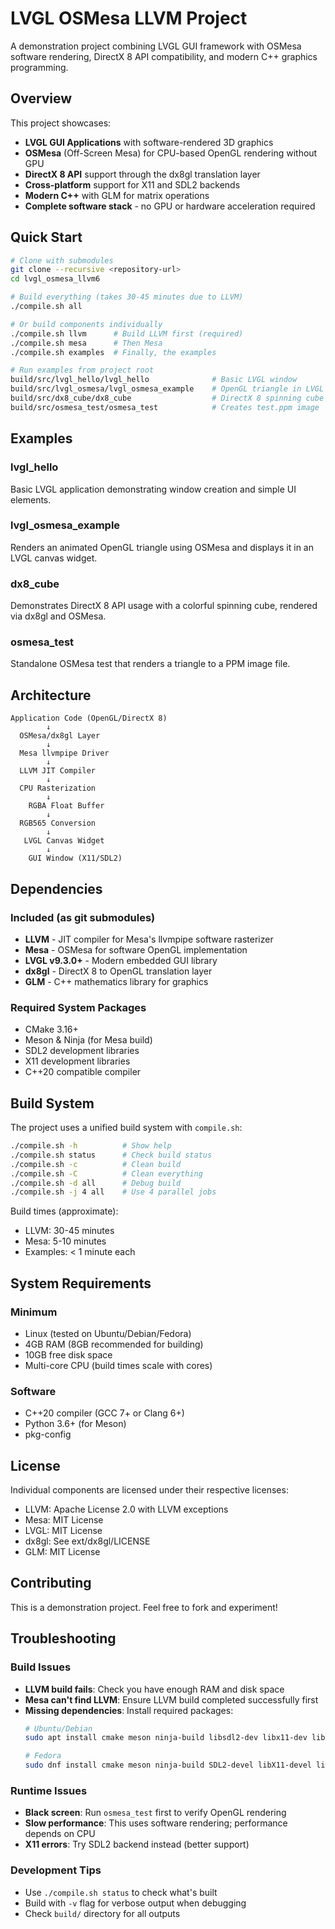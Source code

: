 # LVGL OSMesa LLVM Project

A demonstration project combining LVGL GUI framework with OSMesa software rendering, DirectX 8 API compatibility, and modern C++ graphics programming.

## Overview

This project showcases:
- **LVGL GUI Applications** with software-rendered 3D graphics
- **OSMesa** (Off-Screen Mesa) for CPU-based OpenGL rendering without GPU
- **DirectX 8 API** support through the dx8gl translation layer
- **Cross-platform** support for X11 and SDL2 backends
- **Modern C++** with GLM for matrix operations
- **Complete software stack** - no GPU or hardware acceleration required

## Quick Start

```bash
# Clone with submodules
git clone --recursive <repository-url>
cd lvgl_osmesa_llvm6

# Build everything (takes 30-45 minutes due to LLVM)
./compile.sh all

# Or build components individually
./compile.sh llvm      # Build LLVM first (required)
./compile.sh mesa      # Then Mesa
./compile.sh examples  # Finally, the examples

# Run examples from project root
build/src/lvgl_hello/lvgl_hello              # Basic LVGL window
build/src/lvgl_osmesa/lvgl_osmesa_example    # OpenGL triangle in LVGL
build/src/dx8_cube/dx8_cube                  # DirectX 8 spinning cube
build/src/osmesa_test/osmesa_test            # Creates test.ppm image
```

## Examples

### lvgl_hello
Basic LVGL application demonstrating window creation and simple UI elements.

### lvgl_osmesa_example
Renders an animated OpenGL triangle using OSMesa and displays it in an LVGL canvas widget.

### dx8_cube
Demonstrates DirectX 8 API usage with a colorful spinning cube, rendered via dx8gl and OSMesa.

### osmesa_test
Standalone OSMesa test that renders a triangle to a PPM image file.

## Architecture

```
Application Code (OpenGL/DirectX 8)
        ↓
  OSMesa/dx8gl Layer
        ↓
  Mesa llvmpipe Driver
        ↓
  LLVM JIT Compiler
        ↓
  CPU Rasterization
        ↓
    RGBA Float Buffer
        ↓
  RGB565 Conversion
        ↓
   LVGL Canvas Widget
        ↓
    GUI Window (X11/SDL2)
```

## Dependencies

### Included (as git submodules)
- **LLVM** - JIT compiler for Mesa's llvmpipe software rasterizer
- **Mesa** - OSMesa for software OpenGL implementation
- **LVGL v9.3.0+** - Modern embedded GUI library
- **dx8gl** - DirectX 8 to OpenGL translation layer
- **GLM** - C++ mathematics library for graphics

### Required System Packages
- CMake 3.16+
- Meson & Ninja (for Mesa build)
- SDL2 development libraries
- X11 development libraries
- C++20 compatible compiler

## Build System

The project uses a unified build system with `compile.sh`:

```bash
./compile.sh -h          # Show help
./compile.sh status      # Check build status
./compile.sh -c          # Clean build
./compile.sh -C          # Clean everything
./compile.sh -d all      # Debug build
./compile.sh -j 4 all    # Use 4 parallel jobs
```

Build times (approximate):
- LLVM: 30-45 minutes
- Mesa: 5-10 minutes  
- Examples: < 1 minute each

## System Requirements

### Minimum
- Linux (tested on Ubuntu/Debian/Fedora)
- 4GB RAM (8GB recommended for building)
- 10GB free disk space
- Multi-core CPU (build times scale with cores)

### Software
- C++20 compiler (GCC 7+ or Clang 6+)
- Python 3.6+ (for Meson)
- pkg-config

## License

Individual components are licensed under their respective licenses:
- LLVM: Apache License 2.0 with LLVM exceptions
- Mesa: MIT License
- LVGL: MIT License
- dx8gl: See ext/dx8gl/LICENSE
- GLM: MIT License

## Contributing

This is a demonstration project. Feel free to fork and experiment!

## Troubleshooting

### Build Issues
- **LLVM build fails**: Check you have enough RAM and disk space
- **Mesa can't find LLVM**: Ensure LLVM build completed successfully first
- **Missing dependencies**: Install required packages:
  ```bash
  # Ubuntu/Debian
  sudo apt install cmake meson ninja-build libsdl2-dev libx11-dev libxext-dev
  
  # Fedora
  sudo dnf install cmake meson ninja-build SDL2-devel libX11-devel libXext-devel
  ```

### Runtime Issues
- **Black screen**: Run `osmesa_test` first to verify OpenGL rendering
- **Slow performance**: This uses software rendering; performance depends on CPU
- **X11 errors**: Try SDL2 backend instead (better support)

### Development Tips
- Use `./compile.sh status` to check what's built
- Build with `-v` flag for verbose output when debugging
- Check `build/` directory for all outputs